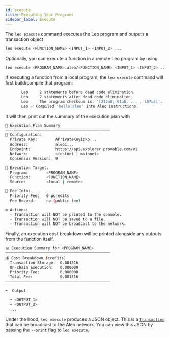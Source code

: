 ```yaml
---
id: execute
title: Executing Your Programs
sidebar_label: Execute 
---
```


The `leo execute` command executes the Leo program and outputs a transaction object
```bash
leo execute <FUNCTION_NAME> <INPUT_1> <INPUT_2> ...
```

Optionally, you can execute a function in a remote Leo program by using
```bash
leo execute <PROGRAM_NAME>.aleo/<FUNCTION_NAME> <INPUT_1> <INPUT_2> ...
```

If executing a function from a local program, the `leo execute` command will first build/compile that program:

```bash title="console output:"
       Leo     2 statements before dead code elimination.
       Leo     2 statements after dead code elimination.
       Leo     The program checksum is: '[212u8, 91u8, ... , 107u8]'.
       Leo ✅ Compiled 'hello.aleo' into Aleo instructions.

```
It will then print out the summary of the execution plan with 
```bash
🚀 Execution Plan Summary
──────────────────────────────────────────────
🔧 Configuration:
  Private Key:        APrivateKey1zkp...
  Address:            aleo1...
  Endpoint:           https://api.explorer.provable.com/v1
  Network:            <testnet | mainnet>
  Consensus Version:  9

🎯 Execution Target:
  Program:        <PROGRAM_NAME>
  Function:       <FUNCTION_NAME>
  Source:         <local | remote>

💸 Fee Info:
  Priority Fee:   0 μcredits
  Fee Record:     no (public fee)

⚙️ Actions:
  - Transaction will NOT be printed to the console.
  - Transaction will NOT be saved to a file.
  - Transaction will NOT be broadcast to the network.
```

Finally, an execution cost breakdown will be printed alongside any outputs from the function itself.
```bash
📊 Execution Summary for <PROGRAM_NAME>
──────────────────────────────────────────────
💰 Cost Breakdown (credits)
  Transaction Storage:  0.001316
  On‑chain Execution:   0.000000
  Priority Fee:         0.000000
  Total Fee:            0.001316
──────────────────────────────────────────────

➡️  Output

  • <OUTPUT_1>
  • <OUTPUT_2>
  ...
```

Under the hood, `leo execute` produces a JSON object. This is a [`Transaction`](https://developer.aleo.org/concepts/fundamentals/transactions) that can be broadcast to the Aleo network.  You can view this JSON by passing the `--print` flag to `leo execute`.



